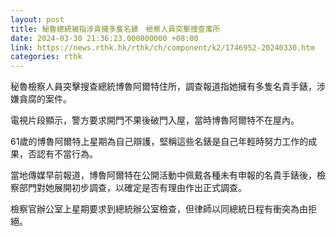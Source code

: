 ```yaml
---
layout: post
title: 秘魯總統被指涉貪擁多隻名錶　檢察人員突擊搜查寓所
date: 2024-03-30 21:36:23.000000000 +08:00
link: https://news.rthk.hk/rthk/ch/component/k2/1746952-20240330.htm
categories: rthk
---
```


秘魯檢察人員突擊搜查總統博魯阿爾特住所，調查報道指她擁有多隻名貴手錶，涉嫌貪腐的案件。

電視片段顯示，警方要求開門不果後破門入屋，當時博魯阿爾特不在屋內。

61歲的博魯阿爾特上星期為自己辯護，堅稱這些名錶是自己年輕時努力工作的成果，否認有不當行為。

當地傳媒早前報道，博魯阿爾特在公開活動中佩戴各種未有申報的名貴手錶後，檢察部門對她展開初步調查，以確定是否有理由作出正式調查。

檢察官辦公室上星期要求到總統辦公室檢查，但律師以同總統日程有衝突為由拒絕。

